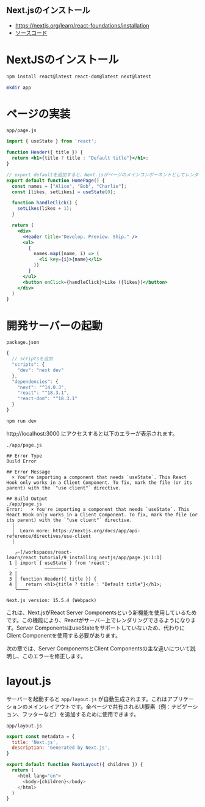 Next.jsのインストール
---

- https://nextjs.org/learn/react-foundations/installation
- [ソースコード](../../react_tutorial/9_installing_nextjs/)


# NextJSのインストール


```bash
npm install react@latest react-dom@latest next@latest
```


```bash
mkdir app
```

# ページの実装

`app/page.js`

```jsx
import { useState } from 'react';

function Header({ title }) {
  return <h1>{title ? title : "Default title"}</h1>;
}

// export defaultを追加すると、Next.jsがページのメインコンポーネントとしてレンダリングするコンポーネントを区別できるようになります。
export default function HomePage() {
  const names = ["Alice", "Bob", "Charlie"];
  const [likes, setLikes] = useState(0);

  function handleClick() {
    setLikes(likes + 1);
  }

  return (
    <div>
      <Header title="Develop. Preview. Ship." />
      <ul>
        {
          names.map((name, i) => (
            <li key={i}>{name}</li>
          ))
        }
      </ul>
      <button onClick={handleClick}>Like ({likes})</button>
    </div>
  )
}
```

# 開発サーバーの起動

`package.json`

```js
{
  // scriptsを追加
  "scripts": {
    "dev": "next dev" 
  },
  "dependencies": {
    "next": "^14.0.3",
    "react": "^18.3.1",
    "react-dom": "^18.3.1"
  }
}
```


```bash
npm run dev
```


http;//localhost:3000 にアクセスすると以下のエラーが表示されます。


```
./app/page.js

## Error Type
Build Error

## Error Message
  × You're importing a component that needs `useState`. This React Hook only works in a Client Component. To fix, mark the file (or its parent) with the `"use client"` directive.

## Build Output
./app/page.js
Error:   × You're importing a component that needs `useState`. This React Hook only works in a Client Component. To fix, mark the file (or its parent) with the `"use client"` directive.
  │
  │  Learn more: https://nextjs.org/docs/app/api-reference/directives/use-client
  │

   ╭─[/workspaces/react-learn/react_tutorial/9_installing_nextjs/app/page.js:1:1]
 1 │ import { useState } from 'react';
   ·          ────────
 2 │ 
 3 │ function Header({ title }) {
 4 │   return <h1>{title ? title : "Default title"}</h1>;
   ╰────

Next.js version: 15.5.4 (Webpack)
```


これは、Next.jsがReact Server Componentsという新機能を使用しているためです。この機能により、Reactがサーバー上でレンダリングできるようになります。Server ComponentsはuseStateをサポートしていないため、代わりにClient Componentを使用する必要があります。

次の章では、Server ComponentsとClient Componentsの主な違いについて説明し、このエラーを修正します。


# layout.js


サーバーを起動すると `app/layout.js` が自動生成されます。これはアプリケーションのメインレイアウトです。全ページで共有されるUI要素（例：ナビゲーション、フッターなど）を追加するために使用できます。

`app/layout.js`

```js
export const metadata = {
  title: 'Next.js',
  description: 'Generated by Next.js',
}

export default function RootLayout({ children }) {
  return (
    <html lang="en">
      <body>{children}</body>
    </html>
  )
}

```